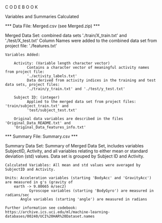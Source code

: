 C O D E   B O O K

Variables and Summaries Calculated

*** Data File: Merged.csv (see Merged.zip) ***

Merged Data Set: combined data sets './train/X_train.txt' and './test/X_test.txt' 
	  	 Column Names were added to the combined data set from project file: './features.txt'

	Variables Added:
		
		Activity: (Variable length character vector)
			  Contains a character vector of meaningful activity names from project file: 
			  './activity_labels.txt'
			  Data derived from activity indices in the training and test data sets, project files:
			  './train/y_train.txt' and './test/y_test.txt'
		
		Subject ID: (integer) 
			  Applied to the merged data set from project files:  'train/subject_train.txt' and 
			  'test/subject_test.txt'

		Original data variables are described in the files 'Original_Data_README.txt' and 
		'Original_Data_features_info.txt'

*** Summary File: Summary.csv ***

Summary Data Set: Summary of Merged Data Set, includes variables SubjectID, Activity, and all variables
		  relating to either mean or standard deviation (std) values.  Data set is grouped by Subject ID
		  and Activity.

	Calculated Variables: All mean and std values were averaged by SubjectID and Activity.
	
	Units: Acceleration variables (starting 'BodyAcc' and 'GravityAcc') are measured in g's (gravity of
 		earth -> 9.80665 m/sec2)
               Gyroscope variables (starting 'BodyGyro') are measured in radians/sec
	       Angle variables (starting 'angle') are measured in radians	

	Further information see codebook: https://archive.ics.uci.edu/ml/machine-learning-databases/00240/UCI%20HAR%20Dataset.names


